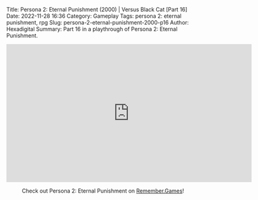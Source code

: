 Title: Persona 2: Eternal Punishment (2000) | Versus Black Cat [Part 16]
Date: 2022-11-28 16:36
Category: Gameplay
Tags: persona 2: eternal punishment,  rpg
Slug: persona-2-eternal-punishment-2000-p16
Author: Hexadigital
Summary: Part 16 in a playthrough of Persona 2: Eternal Punishment.

<center><iframe src="https://www.youtube.com/embed/HcbM6Cqa5xc?feature=oembed" allow="accelerometer; autoplay; encrypted-media; gyroscope; picture-in-picture" width="640" height="360" frameborder="0"></iframe>

Check out Persona 2: Eternal Punishment on [Remember.Games](https://remember.games/game/4628/persona-2-eternal-punishment/)!</center>
